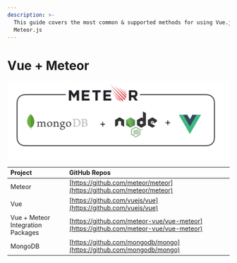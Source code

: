 ```yaml
---
description: >-
  This guide covers the most common & supported methods for using Vue.js with
  Meteor.js
---
```


# Vue + Meteor



![](.gitbook/assets/image%20%283%29.png)

| Project | GitHub Repos |
| :--- | :--- |
| Meteor | [https://github.com/meteor/meteor](https://github.com/meteor/meteor) |
| Vue | [https://github.com/vuejs/vue](https://github.com/vuejs/vue) |
| Vue + Meteor Integration Packages | [https://github.com/meteor-vue/vue-meteor](https://github.com/meteor-vue/vue-meteor) |
| MongoDB | [https://github.com/mongodb/mongo](https://github.com/mongodb/mongo) |




